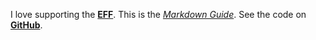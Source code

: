 I love supporting the **[EFF](https://eff.org)**.
This is the *[Markdown Guide](http://markdownguide.cn)*.
See the code on [**GitHub**](https://github.com/mattcone/markdown-guidecode).